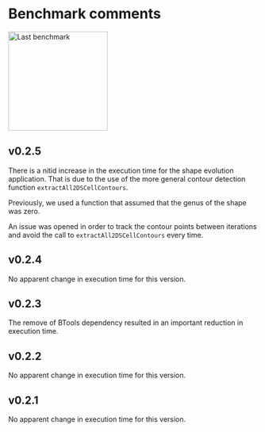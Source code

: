 # Benchmark comments

<img alt="Last benchmark" src="https://github.com/danoan/graph-flow/blob/master/benchmark/last-benchmark.png" height="200" />

## v0.2.5
There is a nitid increase in the execution time for the shape evolution application. That is due to the use of the more general contour detection function `extractAll2DSCellContours`.

Previously, we used a function that assumed that the genus of the shape was zero.

An issue was opened in order to track the contour points between iterations and avoid the call to `extractAll2DSCellContours` every time.

## v0.2.4
No apparent change in execution time for this version.

## v0.2.3
The remove of BTools dependency resulted in an important reduction in execution time.

## v0.2.2
No apparent change in execution time for this version.

## v0.2.1
No apparent change in execution time for this version.